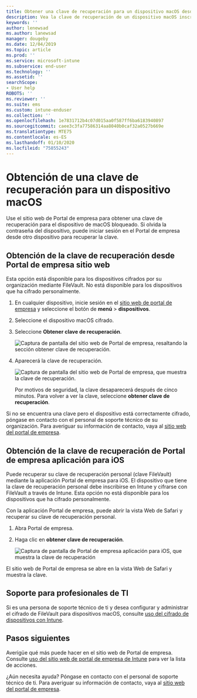 ```yaml
---
title: Obtener una clave de recuperación para un dispositivo macOS desde el sitio web de Portal de empresa de Intune
description: Vea la clave de recuperación de un dispositivo macOS inscrito y administrado.
keywords: ''
author: lenewsad
ms.author: lanewsad
manager: dougeby
ms.date: 12/04/2019
ms.topic: article
ms.prod: ''
ms.service: microsoft-intune
ms.subservice: end-user
ms.technology: ''
ms.assetid: ''
searchScope:
- User help
ROBOTS: ''
ms.reviewer: ''
ms.suite: ems
ms.custom: intune-enduser
ms.collection: ''
ms.openlocfilehash: 1e7831712b4c07d015aa0f587ff6ba6183940897
ms.sourcegitcommit: caee3c3fa77586314aa8040b0caf32a0527b669e
ms.translationtype: MTE75
ms.contentlocale: es-ES
ms.lasthandoff: 01/10/2020
ms.locfileid: "75855243"
---
```

# <a name="get-a-recovery-key-for-a-macos-device"></a>Obtención de una clave de recuperación para un dispositivo macOS

Use el sitio web de Portal de empresa para obtener una clave de recuperación para el dispositivo de macOS bloqueado. Si olvida la contraseña del dispositivo, puede iniciar sesión en el Portal de empresa desde otro dispositivo para recuperar la clave.  

## <a name="get-recovery-key-from-company-portal-website"></a>Obtención de la clave de recuperación desde Portal de empresa sitio web

Esta opción está disponible para los dispositivos cifrados por su organización mediante FileVault. No está disponible para los dispositivos que ha cifrado personalmente.

1. En cualquier dispositivo, inicie sesión en el [sitio web de portal de empresa](https://portal.manage.microsoft.com) y seleccione el botón de **menú** > **dispositivos**.  
2. Seleccione el dispositivo macOS cifrado.  
3. Seleccione **Obtener clave de recuperación**.  

    ![Captura de pantalla del sitio web de Portal de empresa, resaltando la sección obtener clave de recuperación.](./media/1907-recovery2-cpweb-intune.PNG)  

4. Aparecerá la clave de recuperación.

    ![Captura de pantalla del sitio web de Portal de empresa, que muestra la clave de recuperación.](./media/1907-recovery-cpweb-intune.PNG)  

    Por motivos de seguridad, la clave desaparecerá después de cinco minutos. Para volver a ver la clave, seleccione **obtener clave de recuperación**.

Si no se encuentra una clave pero el dispositivo está correctamente cifrado, póngase en contacto con el personal de soporte técnico de su organización. Para averiguar su información de contacto, vaya al [sitio web del portal de empresa](https://go.microsoft.com/fwlink/?linkid=2010980).  

## <a name="get-recovery-key-from-company-portal-app-for-ios"></a>Obtención de la clave de recuperación de Portal de empresa aplicación para iOS

Puede recuperar su clave de recuperación personal (clave FileVault) mediante la aplicación Portal de empresa para iOS. El dispositivo que tiene la clave de recuperación personal debe inscribirse en Intune y cifrarse con FileVault a través de Intune. Esta opción no está disponible para los dispositivos que ha cifrado personalmente. 

Con la aplicación Portal de empresa, puede abrir la vista Web de Safari y recuperar su clave de recuperación personal. 

1. Abra Portal de empresa.
2. Haga clic en **obtener clave de recuperación**.

    ![Captura de pantalla de Portal de empresa aplicación para iOS, que muestra la clave de recuperación](./media/get-recovery-key-cpweb-02.png)  

El sitio web de Portal de empresa se abre en la vista Web de Safari y muestra la clave. 

## <a name="it-pro-support"></a>Soporte para profesionales de TI

Si es una persona de soporte técnico de ti y desea configurar y administrar el cifrado de FileVault para dispositivos macOS, consulte [uso del cifrado de dispositivos con Intune](/intune/protect/encrypt-devices).

## <a name="next-steps"></a>Pasos siguientes

Averigüe qué más puede hacer en el sitio web de Portal de empresa. Consulte [uso del sitio web de portal de empresa de Intune](using-the-intune-company-portal-website.md) para ver la lista de acciones.  

¿Aún necesita ayuda? Póngase en contacto con el personal de soporte técnico de ti. Para averiguar su información de contacto, vaya al [sitio web del portal de empresa](https://go.microsoft.com/fwlink/?linkid=2010980).  
